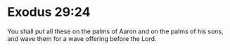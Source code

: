 # Exodus 29:24

You shall put all these on the palms of Aaron and on the palms of his sons, and wave them for a wave offering before the Lord.
